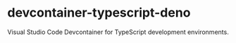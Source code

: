 # devcontainer-typescript-deno
Visual Studio Code Devcontainer for TypeScript development environments.
